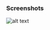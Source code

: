 ### Screenshots

![alt text](https://github.com/andreiseverin/WeaponMod-guns-backup/blob/main/Plugins/wpn_grapple/grapple.png?raw=true)